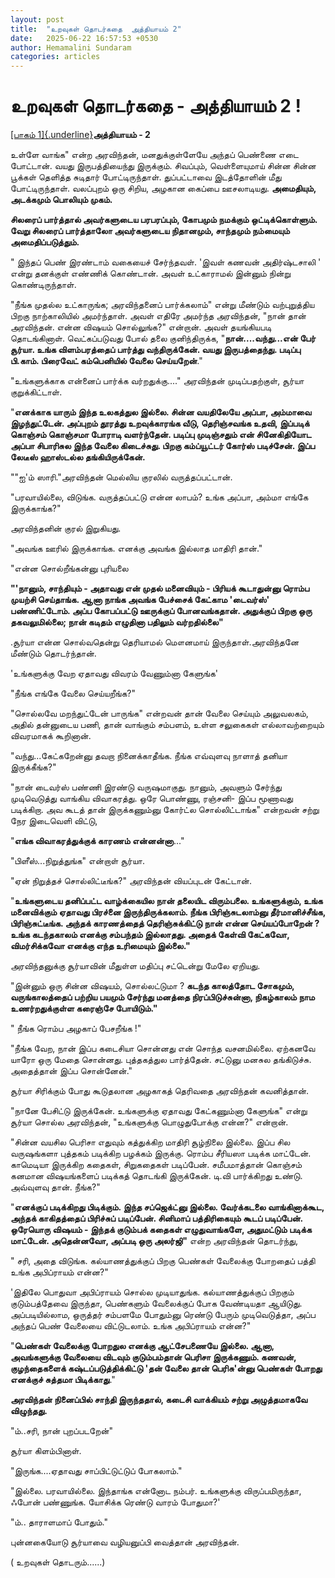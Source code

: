 ```yaml
---
layout: post
title:  "உறவுகள் தொடர்கதை  அத்தியாயம் 2"
date:   2025-06-22 16:57:53 +0530
author: Hemamalini Sundaram
categories: articles
---
```


#  உறவுகள் தொடர்கதை - அத்தியாயம் 2 ! 

[[பாகம்
1]{.underline}](https://tamil.momspresso.com/parenting/aa71bb9e323d44a5b589be0617593389/article/urrvukll-tottrktai-naavl-1-duvlaad27toz?utm_source=AD_Whatsapp_Share&utm_medium=Share_Android)**அத்தியாயம் -
2**

உள்ளே வாங்க\" என்ற அரவிந்தன், மனதுக்குள்ளேயே அந்தப் பெண்ணை எடை போட்டான். வயது
இருபத்தியைந்து இருக்கும். சிவப்பும், வெள்ளையுமாய் சின்ன சின்ன பூக்கள் தெளித்த சுடிதார்
போட்டிருந்தாள். துப்பட்டாவை இடத்தோளின் மீது போட்டிருந்தாள். வலப்புறம் ஒரு சிறிய,
அழகான கைப்பை ஊசலாடியது. **அமைதியும், அடக்கமும் பொலியும் முகம்.**

**சிலரைப் பார்த்தால் அவர்களுடைய பரபரப்பும், கோபமும் நமக்கும் ஒட்டிக்கொள்ளும். வேறு
சிலரைப் பார்த்தாலோ அவர்களுடைய நிதானமும், சாந்தமும் நம்மையும் அமைதிப்படுத்தும்.**

" இந்தப் பெண் இரண்டாம் வகையைச் சேர்ந்தவள். \'இவள் கணவன் அதிர்ஷ்டசாலி \' என்று தனக்குள்
எண்ணிக் கொண்டான். அவள் உட்காராமல் இன்னும் நின்று கொண்டிருந்தாள்.

\"நீங்க முதல்ல உட்காருங்க; அரவிந்தனைப் பார்க்கலாம்\" என்று மீண்டும் வற்புறுத்திய பிறகு
நாற்காலியில் அமர்ந்தாள். அவள் எதிரே அமர்ந்த அரவிந்தன், \"நான் தான் அரவிந்தன். என்ன
விஷயம் சொல்லுங்க?\" என்றான். அவள் தயங்கியபடி தொடங்கினாள். வெட்கப்படுவது போல் தலை
குனிந்திருக்க, \"**நான்\....வந்து\...என் பேர் சூர்யா. உங்க விளம்பரத்தைப் பார்த்து
வந்திருக்கேன். வயது இருபத்தைந்து. படிப்பு பி.காம். பிரைவேட் கம்பெனியில் வேலை
செய்யறேன்**.\"

\"உங்களுக்காக என்னைப் பார்க்க வர்றதுக்கு\....\" அரவிந்தன் முடிப்பதற்குள், சூர்யா
குறுக்கிட்டாள்.

\"**எனக்காக யாரும் இந்த உலகத்துல இல்லை. சின்ன வயதிலேயே அப்பா, அம்மாவை இழந்துட்டேன்.
அப்புறம் தூரத்து உறவுக்காரங்க வீடு, தெரிஞ்சவங்க உதவி, இப்படிக் கொஞ்சம் கொஞ்சமா
போராடி வளர்ந்தேன். படிப்பு முடிஞ்சதும் என் சினேகிதியோட அப்பா சிபாரிசுல இந்த
வேலை கிடைச்சுது. பிறகு கம்ப்யூட்டர் கோர்ஸ் படிச்சேன். இப்ப லேடீஸ் ஹாஸ்டல்ல
தங்கியிருக்கேன்.**

\"\"ஐ\'ம் ஸாரி.\"அரவிந்தன் மெல்லிய குரலில் வருத்தப்பட்டான்.

\"பரவாயில்லை, விடுங்க. வருத்தப்பட்டு என்ன லாபம்? உங்க அப்பா, அம்மா எங்கே
இருக்காங்க?\"

அரவிந்தனின் குரல் இறுகியது.

\"அவங்க ஊரில் இருக்காங்க. எனக்கு அவங்க இல்லாத மாதிரி தான்.\"

\"என்ன சொல்றீங்கன்னு புரியலை

**\"\'நானும், சாந்தியும் - அதாவது என் முதல் மனைவியும் - பிரியக் கூடாதுன்னு ரொம்ப
முயற்சி செய்தாங்க. ஆனா நாங்க அவங்க பேச்சைக் கேட்காம \'டைவர்ஸ்\' பண்ணிட்டோம். அப்ப
கோபப்பட்டு ஊருக்குப் போனவங்கதான். அதுக்குப் பிறகு ஒரு தகவலுமில்லை; நான் கடிதம்
எழுதினா பதிலும் வர்றதில்லை\"**

.சூர்யா என்ன சொல்வதென்று தெரியாமல் மௌனமாய் இருந்தாள்.அரவிந்தனே மீண்டும் தொடர்ந்தான்.

\'உங்களுக்கு வேற ஏதாவது விவரம் வேணும்னா கேளுங்க\'

\"நீங்க எங்கே வேலை செய்யறீங்க?\"

\"சொல்லவே மறந்துட்டேன் பாருங்க\" என்றவன் தான் வேலை செய்யும் அலுவலகம், அதில் தன்னுடைய
பணி, தான் வாங்கும் சம்பளம், உள்ள சலுகைகள் எல்லாவற்றையும் விவரமாகக் கூறினான்.

\"வந்து\...கேட்கறேன்னு தவறா நினைக்காதீங்க. நீங்க எவ்வுளவு நாளாத் தனியா இருக்கீங்க?\"

\"நான் டைவர்ஸ் பண்ணி இரண்டு வருஷமாகுது. நானும், அவளும் சேர்ந்து முடிவெடுத்து
வாங்கிய விவாகரத்து. ஒரே பொண்ணு, ரஞ்சனி- இப்ப மூணாவது படிக்கிறா. அவ கூடத் தான்
இருக்கணும்னு கோர்ட்ல சொல்லிட்டாங்க\" என்றவன் சற்று நேர இடைவெளி விட்டு,

\"**எங்க விவாகரத்துக்குக் காரணம் என்னன்னா**\...\"

\"பிளீஸ்\...நிறுத்துங்க\" என்றாள் சூர்யா.

\"ஏன் நிறுத்தச் சொல்லிட்டீங்க?\" அரவிந்தன் வியப்புடன் கேட்டான்.

\"**உங்களுடைய தனிப்பட்ட வாழ்க்கையில நான் தலையிட விரும்பலை. உங்களுக்கும், உங்க
மனைவிக்கும் ஏதாவது பிரச்னை இருந்திருக்கலாம். நீங்க பிரிஞ்சுடலாம்னு தீர்மானிச்சீங்க,
பிரிஞ்சுட்டீங்க. அந்தக் காரணத்தைத் தெரிஞ்சுக்கிட்டு நான் என்ன செய்யப்போறேன் ? உங்க
கடந்தகாலம் எனக்கு சம்பந்தம் இல்லாதது. அதைக் கேள்வி கேட்கவோ, விமர்சிக்கவோ எனக்கு எந்த
உரிமையும் இல்லை.\"**

அரவிந்தனுக்கு சூர்யாவின் மீதுள்ள மதிப்பு சட்டென்று மேலே ஏறியது.

\"இன்னும் ஒரு சின்ன விஷயம், சொல்லட்டுமா ? **கடந்த காலத்தோட சோகமும்,
வருங்காலத்தைப் பற்றிய பயமும் சேர்ந்து மனத்தை நிரப்பிடுச்சுன்னா, நிகழ்காலம் நாம
உணர்றதுக்குள்ள கரைஞ்சே போயிடும்.\"**

\" நீங்க ரொம்ப அழகாப் பேசறீங்க !\"

\"நீங்க வேற, நான் இப்ப கடைசியா சொன்னது என் சொந்த வசனமில்லை. ஏற்கனவே யாரோ ஒரு
மேதை சொன்னது. புத்தகத்துல பார்த்தேன். சட்டுனு மனசுல தங்கிடுச்சு. அதைத்தான் இப்ப
சொன்னேன்.\"

சூர்யா சிரிக்கும் போது கூடுதலான அழகாகத் தெரிவதை அரவிந்தன் கவனித்தான்.

\"நானே பேசிட்டு இருக்கேன். உங்களுக்கு ஏதாவது கேட்கணும்னா கேளுங்க\" என்று சூர்யா
சொல்ல அரவிந்தன், \"உங்களுக்கு பொழுதுபோக்கு என்ன?\" என்றான்.

\"சின்ன வயசில பெரிசா எதுவும் கத்துக்கிற மாதிரி சூழ்நிலை இல்லை. இப்ப சில
வருஷங்களா புத்தகம் படிக்கிற பழக்கம் இருக்கு. ரொம்ப சீரியஸா படிக்க மாட்டேன்.
காமெடியா இருக்கிற கதைகள், சிறுகதைகள் படிப்பேன். சமீபமாத்தான் கொஞ்சம் கனமான
விஷயங்களைப் படிக்கத் தொடங்கி இருக்கேன். டி.வி பார்க்கிறது உண்டு. அவ்வுளவு தான்.
நீங்க?\"

\"**எனக்குப் படிக்கிறது பிடிக்கும். இந்த சப்ஜெக்ட்னு இல்லை. வேர்க்கடலை வாங்கினாக்கூட,
அந்தக் காகிதத்தைப் பிரிச்சுப் படிப்பேன். சினிமாப் பத்திரிகையும் கூடப் படிப்பேன்.
ஒரேயொரு விஷயம் - இந்தக் குடும்பக் கதைகள் எழுதுவாங்களே, அதுமட்டும் படிக்க மாட்டேன்.
அதென்னவோ, அப்படி ஒரு அலர்ஜி\"** என்ற அரவிந்தன் தொடர்ந்து,

\" சரி, அதை விடுங்க. கல்யாணத்துக்குப் பிறகு பெண்கள் வேலைக்கு போறதைப் பத்தி உங்க
அபிப்ராயம் என்ன?\"

\'இதிலே பொதுவா அபிப்ராயம் சொல்ல முடியாதுங்க. கல்யாணத்துக்குப் பிறகும்
குடும்பத்தேவை இருந்தா, பெண்களும் வேலைக்குப் போக வேண்டியதா ஆயிடுது. அப்படியில்லாம,
ஒருத்தர் சம்பளமே போதும்னு ரெண்டு பேரும் முடிவெடுத்தா, அப்ப அந்தப் பெண் வேலையை
விட்டுடலாம். உங்க அபிப்ராயம் என்ன?\"

\"**பெண்கள் வேலைக்கு போறதுல எனக்கு ஆட்சேபணையே இல்லை. ஆனா, அவங்களுக்கு வேலையை
விடவும் குடும்பம்தான் பெரிசா இருக்கணும். கணவன், குழந்தைகளைக் கஷ்டப்படுத்திக்கிட்டு
\'தன் வேலை தான் பெரிசு\'ன்னு பெண்கள் போறது எனக்குச் சுத்தமா பிடிக்காது**.\"

**அரவிந்தன் நினைப்பில் சாந்தி இருந்ததால், கடைசி வாக்கியம் சற்று அழுத்தமாகவே
விழுந்தது.**

\"ம்..சரி, நான் புறப்படறேன்\"

சூர்யா கிளம்பினாள்.

\"இருங்க\....ஏதாவது சாப்பிட்டுட்டுப் போகலாம்.\"

\"இல்லை. பரவாயில்லை. இந்தாங்க என்னோட நம்பர். உங்களுக்கு விருப்பமிருந்தா, ஃபோன்
பண்ணுங்க. யோசிக்க ரெண்டு வாரம் போதுமா?\'

\"ம்.. தாராளமாப் போதும்.\"

புன்னகையோடு சூர்யாவை வழியனுப்பி வைத்தான் அரவிந்தன்.

( உறவுகள் தொடரும்\...\...)

